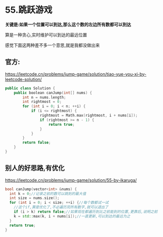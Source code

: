 # 55.跳跃游戏

**关键是:如果一个位置可以到达,那么这个数的左边所有数都可以到达**

算是一种贪心,实时维护可以到达的最远位置

感觉下面这两种差不多一个意思,就是我都没做出来

## 官方:

https://leetcode.cn/problems/jump-game/solution/tiao-yue-you-xi-by-leetcode-solution/

```c++
public class Solution {
    public boolean canJump(int[] nums) {
        int n = nums.length;
        int rightmost = 0;
        for (int i = 0; i < n; ++i) {
            if (i <= rightmost) {
                rightmost = Math.max(rightmost, i + nums[i]);
                if (rightmost >= n - 1) {
                    return true;
                }
            }
        }
        return false;
    }
}
```

## 别人的好思路,有优化

https://leetcode.cn/problems/jump-game/solution/55-by-ikaruga/

```c++
bool canJump(vector<int> &nums) {
  int k = 0;//记录之前的数可以跳到的最大值
  int size = nums.size();
  for (int i = 0; i < size; ++i) {//每个数都试一试
    //这个if,算是优化了,不必遍历完所有数字,就可以退出了
    if (i > k) return false;//如果现在都遍历到比之前能到的位置,更靠后,说明之前没有数字可以走到这,返回false
    k = std::max(k, i + nums[i]);//一直更新,可以到达的最远为之
  }
  return true;
}
```

